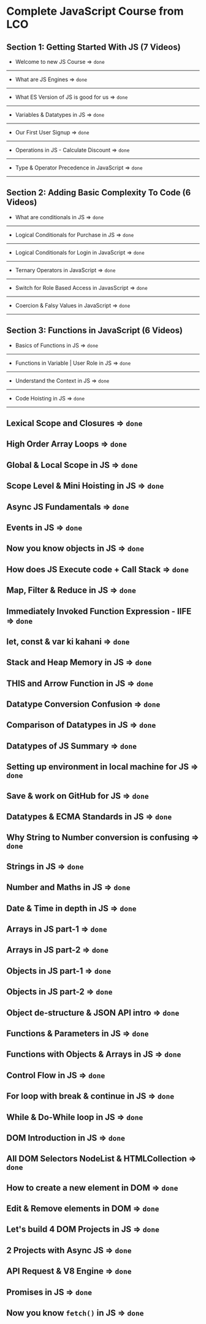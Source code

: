 # Complete JavaScript Course from LCO

## Section 1: Getting Started With JS (7 Videos)

- Welcome to new JS Course => `done`
---
- What are JS Engines => `done`
---
- What ES Version of JS is good for us => `done`
---
- Variables & Datatypes in JS => `done`
---
- Our First User Signup => `done`
---
- Operations in JS - Calculate Discount => `done`
---
- Type & Operator Precedence in JavaScript => `done`
---

## Section 2: Adding Basic Complexity To Code (6 Videos)

- What are conditionals in JS => `done`
---
- Logical Conditionals for Purchase in JS => `done`
---
- Logical Conditionals for Login in JavaScript => `done`
---
- Ternary Operators in JavaScript => `done`
---
- Switch for Role Based Access in JavasScript => `done`
---
- Coercion & Falsy Values in JavaScript => `done`
---

## Section 3: Functions in JavaScript (6 Videos)

- Basics of Functions in JS => `done`
---
- Functions in Variable | User Role in JS => `done`
---
- Understand the Context in JS => `done`
---
- Code Hoisting in JS => `done`
---

## Lexical Scope and Closures => `done`

## High Order Array Loops => `done`

## Global & Local Scope in JS => `done`

## Scope Level & Mini Hoisting in JS => `done`

## Async JS Fundamentals => `done`

## Events in JS => `done`

## Now you know objects in JS => `done`

## How does JS Execute code + Call Stack => `done`

## Map, Filter & Reduce in JS => `done`

## Immediately Invoked Function Expression - IIFE => `done`

## let, const & var ki kahani => `done`

## Stack and Heap Memory in JS => `done`

## THIS and Arrow Function in JS => `done`

## Datatype Conversion Confusion => `done`

## Comparison of Datatypes in JS => `done`

## Datatypes of JS Summary => `done`

## Setting up environment in local machine for JS => `done`

## Save & work on GitHub for JS => `done`

## Datatypes & ECMA Standards in JS => `done`

## Why String to Number conversion is confusing => `done`

## Strings in JS => `done`

## Number and Maths in JS => `done`

## Date & Time in depth in JS => `done`

## Arrays in JS part-1 => `done`

## Arrays in JS part-2 => `done`

## Objects in JS part-1 => `done`

## Objects in JS part-2 => `done`

## Object de-structure & JSON API intro => `done`

## Functions & Parameters in JS => `done`

## Functions with Objects & Arrays in JS => `done`

## Control Flow in JS => `done`

## For loop with break & continue in JS => `done`

## While & Do-While loop in JS => `done`

## DOM Introduction in JS => `done`

## All DOM Selectors NodeList & HTMLCollection => `done`

## How to create a new element in DOM => `done`

## Edit & Remove elements in DOM => `done`

## Let's build 4 DOM Projects in JS => `done`

## 2 Projects with Async JS => `done`

## API Request & V8 Engine => `done`

## Promises in JS => `done`

## Now you know `fetch()` in JS => `done`
